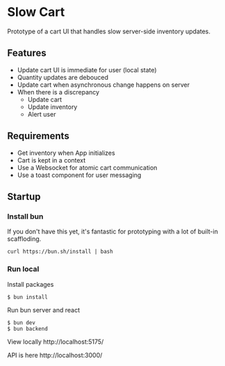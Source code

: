 # Slow Cart #

Prototype of a cart UI that handles slow server-side inventory updates.

## Features ##

- Update cart UI is immediate for user (local state)
- Quantity updates are debouced
- Update cart when asynchronous change happens on server
- When there is a discrepancy
  - Update cart
  - Update inventory
  - Alert user

## Requirements ##

- Get inventory when App initializes
- Cart is kept in a context
- Use a Websocket for atomic cart communication
- Use a toast component for user messaging

## Startup

### Install bun
If you don't have this yet, it's fantastic for prototyping with a lot of built-in scaffloding.
```
curl https://bun.sh/install | bash
```

### Run local
Install packages 
```
$ bun install
```

Run bun server and react
```
$ bun dev
$ bun backend
```

View locally
http://localhost:5175/

API is here
http://localhost:3000/
